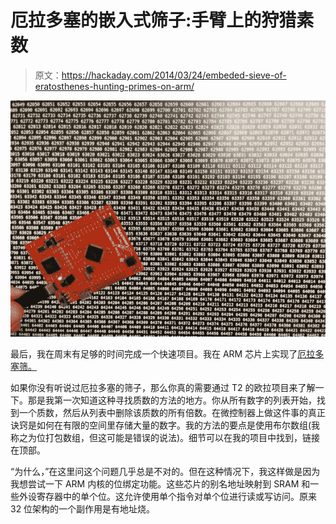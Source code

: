 # 厄拉多塞的嵌入式筛子:手臂上的狩猎素数

> 原文：<https://hackaday.com/2014/03/24/embeded-sieve-of-eratosthenes-hunting-primes-on-arm/>

![Embeded Sieve of Eratosthenes](img/10de3121faa230127d443eeffe872611.png)

最后，我在周末有足够的时间完成一个快速项目。我在 ARM 芯片上实现了[厄拉多塞筛。](http://hackaday.io/project/577-Embeded-Sieve-of-Eratosthenes)

如果你没有听说过厄拉多塞的筛子，那么你真的需要通过 T2 的欧拉项目来了解一下。那是我第一次知道这种寻找质数的方法的地方。你从所有数字的列表开始，找到一个质数，然后从列表中删除该质数的所有倍数。在微控制器上做这件事的真正诀窍是如何在有限的空间里存储大量的数字。我的方法的要点是使用布尔数组(我称之为位打包数组，但这可能是错误的说法)。细节可以在我的项目中找到，链接在顶部。

“为什么，”在这里问这个问题几乎总是不对的。但在这种情况下，我这样做是因为我想尝试一下 ARM 内核的位绑定功能。这些芯片的别名地址映射到 SRAM 和一些外设寄存器中的单个位。这允许使用单个指令对单个位进行读或写访问。原来 32 位架构的一个副作用是有地址烧。